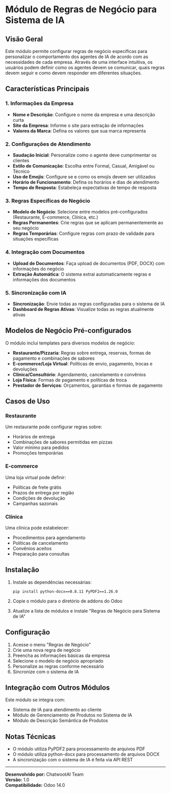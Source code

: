 # Módulo de Regras de Negócio para Sistema de IA

## Visão Geral

Este módulo permite configurar regras de negócio específicas para personalizar o comportamento dos agentes de IA de acordo com as necessidades de cada empresa. Através de uma interface intuitiva, os usuários podem definir como os agentes devem se comunicar, quais regras devem seguir e como devem responder em diferentes situações.

## Características Principais

### 1. Informações da Empresa

- **Nome e Descrição**: Configure o nome da empresa e uma descrição curta
- **Site da Empresa**: Informe o site para extração de informações
- **Valores da Marca**: Defina os valores que sua marca representa

### 2. Configurações de Atendimento

- **Saudação Inicial**: Personalize como o agente deve cumprimentar os clientes
- **Estilo de Comunicação**: Escolha entre Formal, Casual, Amigável ou Técnico
- **Uso de Emojis**: Configure se e como os emojis devem ser utilizados
- **Horário de Funcionamento**: Defina os horários e dias de atendimento
- **Tempo de Resposta**: Estabeleça expectativas de tempo de resposta

### 3. Regras Específicas do Negócio

- **Modelo de Negócio**: Selecione entre modelos pré-configurados (Restaurante, E-commerce, Clínica, etc.)
- **Regras Permanentes**: Crie regras que se aplicam permanentemente ao seu negócio
- **Regras Temporárias**: Configure regras com prazo de validade para situações específicas

### 4. Integração com Documentos

- **Upload de Documentos**: Faça upload de documentos (PDF, DOCX) com informações do negócio
- **Extração Automática**: O sistema extrai automaticamente regras e informações dos documentos

### 5. Sincronização com IA

- **Sincronização**: Envie todas as regras configuradas para o sistema de IA
- **Dashboard de Regras Ativas**: Visualize todas as regras atualmente ativas

## Modelos de Negócio Pré-configurados

O módulo inclui templates para diversos modelos de negócio:

- **Restaurante/Pizzaria**: Regras sobre entrega, reservas, formas de pagamento e combinações de sabores
- **E-commerce/Loja Virtual**: Políticas de envio, pagamento, trocas e devoluções
- **Clínica/Consultório**: Agendamento, cancelamento e convênios
- **Loja Física**: Formas de pagamento e políticas de troca
- **Prestador de Serviços**: Orçamentos, garantias e formas de pagamento

## Casos de Uso

### Restaurante
Um restaurante pode configurar regras sobre:
- Horários de entrega
- Combinações de sabores permitidas em pizzas
- Valor mínimo para pedidos
- Promoções temporárias

### E-commerce
Uma loja virtual pode definir:
- Políticas de frete grátis
- Prazos de entrega por região
- Condições de devolução
- Campanhas sazonais

### Clínica
Uma clínica pode estabelecer:
- Procedimentos para agendamento
- Políticas de cancelamento
- Convênios aceitos
- Preparação para consultas

## Instalação

1. Instale as dependências necessárias:
   ```
   pip install python-docx==0.8.11 PyPDF2==1.26.0
   ```

2. Copie o módulo para o diretório de addons do Odoo

3. Atualize a lista de módulos e instale "Regras de Negócio para Sistema de IA"

## Configuração

1. Acesse o menu "Regras de Negócio"
2. Crie uma nova regra de negócio
3. Preencha as informações básicas da empresa
4. Selecione o modelo de negócio apropriado
5. Personalize as regras conforme necessário
6. Sincronize com o sistema de IA

## Integração com Outros Módulos

Este módulo se integra com:
- Sistema de IA para atendimento ao cliente
- Módulo de Gerenciamento de Produtos no Sistema de IA
- Módulo de Descrição Semântica de Produtos

## Notas Técnicas

- O módulo utiliza PyPDF2 para processamento de arquivos PDF
- O módulo utiliza python-docx para processamento de arquivos DOCX
- A sincronização com o sistema de IA é feita via API REST

---

**Desenvolvido por:** ChatwootAI Team  
**Versão:** 1.0  
**Compatibilidade:** Odoo 14.0
